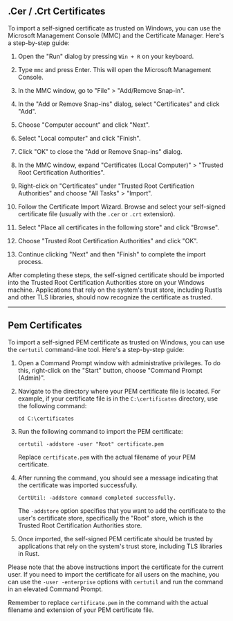 ## .Cer / .Crt Certificates

To import a self-signed certificate as trusted on Windows, you can use the Microsoft Management Console (MMC) and the Certificate Manager. Here's a step-by-step guide:

1. Open the "Run" dialog by pressing `Win + R` on your keyboard.

2. Type `mmc` and press Enter. This will open the Microsoft Management Console.

3. In the MMC window, go to "File" > "Add/Remove Snap-in".

4. In the "Add or Remove Snap-ins" dialog, select "Certificates" and click "Add".

5. Choose "Computer account" and click "Next".

6. Select "Local computer" and click "Finish".

7. Click "OK" to close the "Add or Remove Snap-ins" dialog.

8. In the MMC window, expand "Certificates (Local Computer)" > "Trusted Root Certification Authorities".

9. Right-click on "Certificates" under "Trusted Root Certification Authorities" and choose "All Tasks" > "Import".

10. Follow the Certificate Import Wizard. Browse and select your self-signed certificate file (usually with the `.cer` or `.crt` extension).

11. Select "Place all certificates in the following store" and click "Browse".

12. Choose "Trusted Root Certification Authorities" and click "OK".

13. Continue clicking "Next" and then "Finish" to complete the import process.

After completing these steps, the self-signed certificate should be imported into the Trusted Root Certification Authorities store on your Windows machine. Applications that rely on the system's trust store, including Rustls and other TLS libraries, should now recognize the certificate as trusted.

---

## Pem Certificates

To import a self-signed PEM certificate as trusted on Windows, you can use the `certutil` command-line tool. Here's a step-by-step guide:

1. Open a Command Prompt window with administrative privileges. To do this, right-click on the "Start" button, choose "Command Prompt (Admin)".

2. Navigate to the directory where your PEM certificate file is located. For example, if your certificate file is in the `C:\certificates` directory, use the following command:

   ```
   cd C:\certificates
   ```

3. Run the following command to import the PEM certificate:

   ```
   certutil -addstore -user "Root" certificate.pem
   ```

   Replace `certificate.pem` with the actual filename of your PEM certificate.

4. After running the command, you should see a message indicating that the certificate was imported successfully.

   ```
   CertUtil: -addstore command completed successfully.
   ```

   The `-addstore` option specifies that you want to add the certificate to the user's certificate store, specifically the "Root" store, which is the Trusted Root Certification Authorities store.

5. Once imported, the self-signed PEM certificate should be trusted by applications that rely on the system's trust store, including TLS libraries in Rust.

Please note that the above instructions import the certificate for the current user. If you need to import the certificate for all users on the machine, you can use the `-user -enterprise` options with `certutil` and run the command in an elevated Command Prompt.

Remember to replace `certificate.pem` in the command with the actual filename and extension of your PEM certificate file.